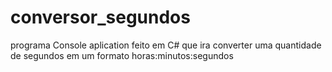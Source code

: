 # conversor_segundos
programa Console aplication feito em C# que ira converter uma quantidade de segundos em um formato horas:minutos:segundos
